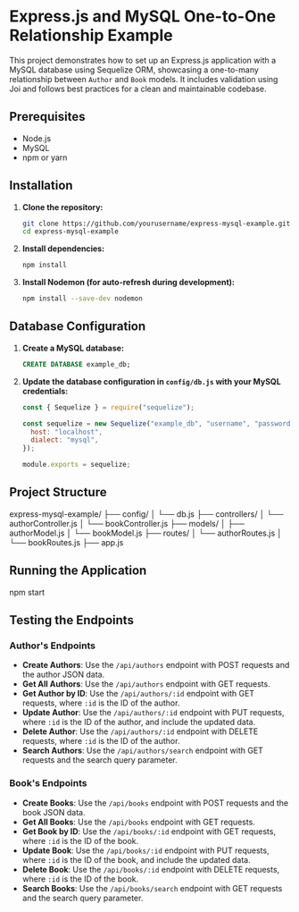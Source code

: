 # Express.js and MySQL One-to-One Relationship Example

This project demonstrates how to set up an Express.js application with a MySQL database using Sequelize ORM, showcasing a one-to-many relationship between `Author` and `Book` models. It includes validation using Joi and follows best practices for a clean and maintainable codebase.

## Prerequisites

- Node.js
- MySQL
- npm or yarn

## Installation

1. **Clone the repository:**

   ```bash
   git clone https://github.com/yourusername/express-mysql-example.git
   cd express-mysql-example
   ```

2. **Install dependencies:**

   ```bash
   npm install
   ```

3. **Install Nodemon (for auto-refresh during development):**

   ```bash
   npm install --save-dev nodemon
   ```

## Database Configuration

1. **Create a MySQL database:**

   ```sql
   CREATE DATABASE example_db;
   ```

2. **Update the database configuration in `config/db.js` with your MySQL credentials:**

   ```javascript
   const { Sequelize } = require("sequelize");

   const sequelize = new Sequelize("example_db", "username", "password", {
     host: "localhost",
     dialect: "mysql",
   });

   module.exports = sequelize;
   ```

## Project Structure

express-mysql-example/
├── config/
│ └── db.js
├── controllers/
│ └── authorController.js
│ └── bookController.js
├── models/
│ ├── authorModel.js
│ └── bookModel.js
├── routes/
│ └── authorRoutes.js
│ └── bookRoutes.js
├── app.js

## Running the Application

npm start

## Testing the Endpoints

### Author's Endpoints

- **Create Authors**: Use the `/api/authors` endpoint with POST requests and the author JSON data.
- **Get All Authors**: Use the `/api/authors` endpoint with GET requests.
- **Get Author by ID**: Use the `/api/authors/:id` endpoint with GET requests, where `:id` is the ID of the author.
- **Update Author**: Use the `/api/authors/:id` endpoint with PUT requests, where `:id` is the ID of the author, and include the updated data.
- **Delete Author**: Use the `/api/authors/:id` endpoint with DELETE requests, where `:id` is the ID of the author.
- **Search Authors**: Use the `/api/authors/search` endpoint with GET requests and the search query parameter.

### Book's Endpoints

- **Create Books**: Use the `/api/books` endpoint with POST requests and the book JSON data.
- **Get All Books**: Use the `/api/books` endpoint with GET requests.
- **Get Book by ID**: Use the `/api/books/:id` endpoint with GET requests, where `:id` is the ID of the book.
- **Update Book**: Use the `/api/books/:id` endpoint with PUT requests, where `:id` is the ID of the book, and include the updated data.
- **Delete Book**: Use the `/api/books/:id` endpoint with DELETE requests, where `:id` is the ID of the book.
- **Search Books**: Use the `/api/books/search` endpoint with GET requests and the search query parameter.

